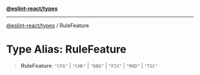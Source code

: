 [**@eslint-react/types**](../README.md)

***

[@eslint-react/types](../README.md) / RuleFeature

# Type Alias: RuleFeature

> **RuleFeature**: `"CFG"` \| `"CHK"` \| `"DBG"` \| `"FIX"` \| `"MOD"` \| `"TSC"`
